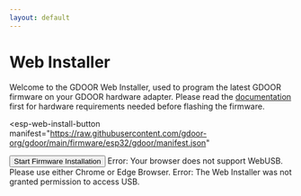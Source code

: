 ```yaml
---
layout: default
---
```

<script
  type="module"
  src="https://unpkg.com/esp-web-tools@10/dist/web/install-button.js?module"
></script>

# Web Installer
Welcome to the GDOOR Web Installer, used to program the latest GDOOR firmware
on your GDOOR hardware adapter. Please read the [documentation](./documentation.html) first
for hardware requirements needed before flashing the firmware.

<esp-web-install-button
  manifest="https://raw.githubusercontent.com/gdoor-org/gdoor/main/firmware/esp32/gdoor/manifest.json"
>
<button id="installer" slot="activate">Start Firmware Installation</button>
<span id="unsupported" slot="unsupported">Error: Your browser does not support WebUSB. Please use either Chrome or Edge Browser.</span>
<span id="not-allowed" slot="not-allowed">Error: The Web Installer was not granted permission to access USB.</span>
</esp-web-install-button>
